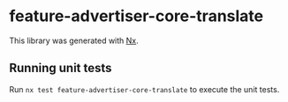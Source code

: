 # feature-advertiser-core-translate

This library was generated with [Nx](https://nx.dev).

## Running unit tests

Run `nx test feature-advertiser-core-translate` to execute the unit tests.
